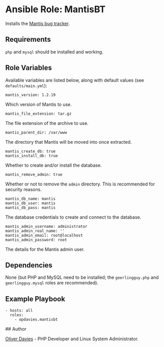 # Ansible Role: MantisBT

Installs the [Mantis bug tracker](https://www.mantisbt.org/).

## Requirements

`php` and `mysql` should be installed and working.

## Role Variables

Available variables are listed below, along with default values (see `defaults/main.yml`):

    mantis_version: 1.2.19

Which version of Mantis to use.

    mantis_file_extension: tar.gz

The file extension of the archive to use.

    mantis_parent_dir: /var/www

The directory that Mantis will be moved into once extracted.

    mantis_create_db: true
    mantis_install_db: true

Whether to create and/or install the database.

    mantis_remove_admin: true

Whether or not to remove the `admin` directory. This is recommended for security reasons.

    mantis_db_name: mantis
    mantis_db_user: mantis
    mantis_db_pass: mantis

The database credentials to create and connect to the database.

    mantis_admin_username: administrator
    mantis_admin_real_name: ''
    mantis_admin_email: root@localhost
    mantis_admin_password: root

The details for the Mantis admin user.

## Dependencies

None (but PHP and MySQL need to be installed; the `geerlingguy.php` and `geerlingguy.mysql` roles are recommended).

## Example Playbook

    - hosts: all
      roles:
        - opdavies.mantisbt

## Author

[Oliver Davies](https://www.oliverdavies.uk) - PHP Developer and Linux System Administrator.
